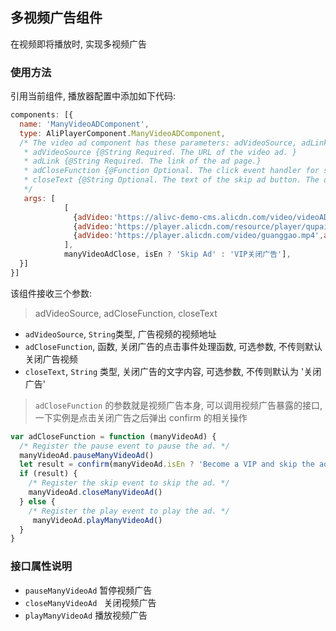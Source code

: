 ## 多视频广告组件

在视频即将播放时, 实现多视频广告

### 使用方法

引用当前组件, 播放器配置中添加如下代码:

```js
components: [{
  name: 'ManyVideoADComponent',
  type: AliPlayerComponent.ManyVideoADComponent,
  /* The video ad component has these parameters: adVideoSource, adLink, adCloseFunction, and closeText
   * adVideoSource {@String Required. The URL of the video ad. }
   * adLink {@String Required. The link of the ad page.}
   * adCloseFunction {@Function Optional. The click event handler for skipping the ad. The default action is skip ad.}
   * closeText {@String Optional. The text of the skip ad button. The default is 'Skip Ad'.}
   */
   args: [
            [
              {adVideo:'https://alivc-demo-cms.alicdn.com/video/videoAD.mp4',adVideoLink:'https://www.aliyun.com/product/live'},
              {adVideo:'https://player.alicdn.com/resource/player/qupai.mp4',adVideoLink:'https://www.aliyun.com/product/live2'},
              {adVideo:'https://player.alicdn.com/video/guanggao.mp4',adVideoLink:'https://www.aliyun.com/product/live3'}
            ],
            manyVideoAdClose, isEn ? 'Skip Ad' : 'VIP关闭广告'],
  }]
}]
```

该组件接收三个参数: 

> adVideoSource, adCloseFunction, closeText

- `adVideoSource`, `String`类型, 广告视频的视频地址
- `adCloseFunction`, 函数, 关闭广告的点击事件处理函数, 可选参数, 不传则默认关闭广告视频
- `closeText`, `String` 类型, 关闭广告的文字内容, 可选参数, 不传则默认为 '关闭广告'

> `adCloseFunction` 的参数就是视频广告本身, 可以调用视频广告暴露的接口, 一下实例是点击关闭广告之后弹出 confirm 的相关操作

```js
var adCloseFunction = function (manyVideoAd) {
  /* Register the pause event to pause the ad. */
  manyVideoAd.pauseManyVideoAd()
  let result = confirm(manyVideoAd.isEn ? 'Become a VIP and skip the ad?' : '确定开通会员关闭广告吗？')
  if (result) {
    /* Register the skip event to skip the ad. */
    manyVideoAd.closeManyVideoAd()
  } else {
    /* Register the play event to play the ad. */
     manyVideoAd.playManyVideoAd()
  }
}
```

### 接口属性说明

- `pauseManyVideoAd` 暂停视频广告
- `closeManyVideoAd ` 关闭视频广告
- `playManyVideoAd` 播放视频广告